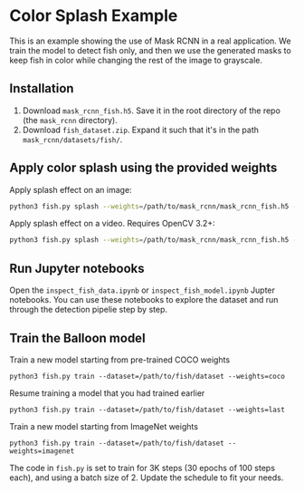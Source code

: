 # Color Splash Example

This is an example showing the use of Mask RCNN in a real application.
We train the model to detect fish only, and then we use the generated 
masks to keep fish in color while changing the rest of the image to
grayscale.


## Installation
1. Download `mask_rcnn_fish.h5`. Save it in the root directory of the repo (the `mask_rcnn` directory).
2. Download `fish_dataset.zip`. Expand it such that it's in the path `mask_rcnn/datasets/fish/`.

## Apply color splash using the provided weights
Apply splash effect on an image:

```bash
python3 fish.py splash --weights=/path/to/mask_rcnn/mask_rcnn_fish.h5 --image=<file name or URL>
```

Apply splash effect on a video. Requires OpenCV 3.2+:

```bash
python3 fish.py splash --weights=/path/to/mask_rcnn/mask_rcnn_fish.h5 --video=<file name or URL>
```


## Run Jupyter notebooks
Open the `inspect_fish_data.ipynb` or `inspect_fish_model.ipynb` Jupter notebooks. You can use these notebooks to explore the dataset and run through the detection pipelie step by step.

## Train the Balloon model

Train a new model starting from pre-trained COCO weights
```
python3 fish.py train --dataset=/path/to/fish/dataset --weights=coco
```

Resume training a model that you had trained earlier
```
python3 fish.py train --dataset=/path/to/fish/dataset --weights=last
```

Train a new model starting from ImageNet weights
```
python3 fish.py train --dataset=/path/to/fish/dataset --weights=imagenet
```

The code in `fish.py` is set to train for 3K steps (30 epochs of 100 steps each), and using a batch size of 2. 
Update the schedule to fit your needs.
